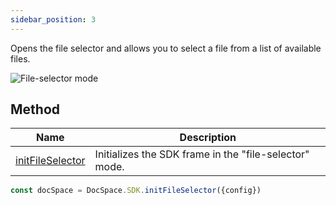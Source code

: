 ```yaml
---
sidebar_position: 3
---
```


Opens the file selector and allows you to select a file from a list of available files.

![File-selector mode](/assets/images/docspace/file-selector-mode.png)

## Method

| Name                                                        | Description                                            |
| ----------------------------------------------------------- | ------------------------------------------------------ |
| [initFileSelector](../methods.md#initfileselector) | Initializes the SDK frame in the "file-selector" mode. |

``` ts
const docSpace = DocSpace.SDK.initFileSelector({config})
```
